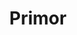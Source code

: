 ---
title: Primor
date: 
draft: false

# descripcion
description : Anillo de plata 925 y nácar

materials: Plata 925

color: Plata y nácar

dimensions: 18ml diámetro

code: 05-23-0585

type: "Anillos"

categories: []

price: $6.530,00

# Images
# first image will be shown in the product page
images:
  # - image: "images/path_to_image"
  # La ubicacion de las imagenes es imagenes/Anillos/Anillos.Plata/05-23-0585-primor
  - image: "./images/anillos/plata/05-23-0585.JPG"
---